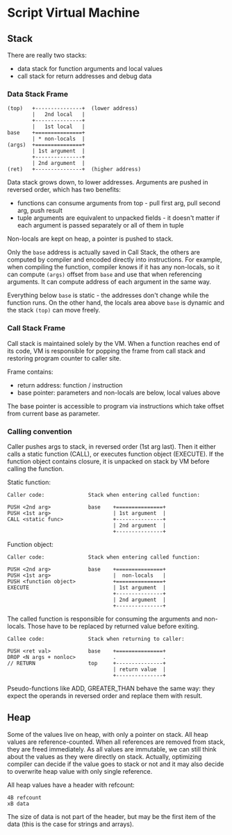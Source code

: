 Script Virtual Machine
======================

Stack
-----

There are really two stacks:
- data stack for function arguments and local values
- call stack for return addresses and debug data

### Data Stack Frame

    (top)   +---------------+  (lower address)
            |   2nd local   |
            +---------------+
            |   1st local   |
    base    +===============+ 
            | * non-locals  |
    (args)  +===============+ 
            | 1st argument  |
            +---------------+
            | 2nd argument  |
    (ret)   +---------------+  (higher address)

Data stack grows down, to lower addresses.
Arguments are pushed in reversed order, which has two benefits:

- functions can consume arguments from top - pull first arg, pull second arg,
  push result
- tuple arguments are equivalent to unpacked fields - it doesn't matter
  if each argument is passed separately or all of them in tuple

Non-locals are kept on heap, a pointer is pushed to stack.

Only the `base` address is actually saved in Call Stack, the others are
computed by compiler and encoded directly into instructions.
For example, when compiling the function, compiler knows if it has
any non-locals, so it can compute `(args)` offset from `base` and use that
when referencing arguments. It can compute address of each argument in the
same way.

Everything below `base` is static - the addresses don't change
while the function runs. On the other hand, the locals area above `base`
is dynamic and the stack `(top)` can move freely.


### Call Stack Frame

Call stack is maintained solely by the VM. When a function reaches end of its
code, VM is responsible for popping the frame from call stack and restoring
program counter to caller site.

Frame contains:
- return address: function / instruction
- base pointer: parameters and non-locals are below, local values above

The base pointer is accessible to program via instructions which take offset
from current base as parameter.


### Calling convention

Caller pushes args to stack, in reversed order (1st arg last).
Then it either calls a static function (CALL), or executes function object
(EXECUTE). If the function object contains closure, it is unpacked on stack
by VM before calling the function.

Static function:

    Caller code:              Stack when entering called function:
    
    PUSH <2nd arg>            base    +===============+
    PUSH <1st arg>                    | 1st argument  |
    CALL <static func>                +---------------+
                                      | 2nd argument  |
                                      +---------------+


Function object:

    Caller code:              Stack when entering called function:
    
    PUSH <2nd arg>            base    +===============+
    PUSH <1st arg>                    |  non-locals   |
    PUSH <function object>            +===============+
    EXECUTE                           | 1st argument  |
                                      +---------------+
                                      | 2nd argument  |
                                      +---------------+

The called function is responsible for consuming the arguments and non-locals.
Those have to be replaced by returned value before exiting.

    Callee code:              Stack when returning to caller:
      
    PUSH <ret val>            base    +===============+
    DROP <N args + nonloc>            .               .
    // RETURN                 top     +---------------+
                                      | return value  |
                                      +---------------+

Pseudo-functions like ADD, GREATER_THAN behave the same way: they expect
the operands in reversed order and replace them with result.


Heap
----

Some of the values live on heap, with only a pointer on stack. All heap values are
reference-counted. When all references are removed from stack, they are freed immediately.
As all values are immutable, we can still think about the values as they were directly
on stack. Actually, optimizing compiler can decide if the value goes to stack or not
and it may also decide to overwrite heap value with only single reference.

All heap values have a header with refcount:

    4B refcount
    xB data

The size of data is not part of the header, but may be the first item of the data
(this is the case for strings and arrays).
